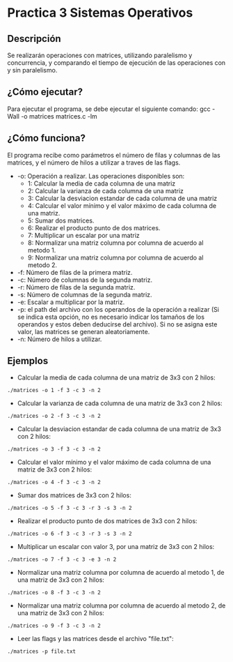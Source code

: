 # Practica 3 Sistemas Operativos

## Descripción
Se realizarán operaciones con matrices, utilizando paralelismo y concurrencia, y comparando el tiempo de ejecución de las operaciones con y sin paralelismo.

## ¿Cómo ejecutar?
Para ejecutar el programa, se debe ejecutar el siguiente comando: 
gcc -Wall -o matrices matrices.c -lm

## ¿Cómo funciona?
El programa recibe como parámetros el número de filas y columnas de las matrices, y el número de hilos a utilizar a traves de las flags.

- -o: Operación a realizar. Las operaciones disponibles son:
    - 1: Calcular la media de cada columna de una matriz
    - 2: Calcular la varianza de cada columna de una matriz
    - 3: Calcular la desviacion estandar de cada columna de una matriz
    - 4: Calcular el valor mínimo y el valor máximo de cada columna de una matriz.
    - 5: Sumar dos matrices.
    - 6: Realizar el producto punto de dos matrices.
    - 7: Multiplicar un escalar por una matriz
    - 8: Normalizar una matriz columna por columna de acuerdo al metodo 1.
    - 9: Normalizar una matriz columna por columna de acuerdo al metodo 2.
- -f: Número de filas de la primera matriz.
- -c: Número de columnas de la segunda matriz.
- -r: Número de filas de la segunda matriz.
- -s: Número de columnas de la segunda matriz.
- -e: Escalar a multiplicar por la matriz.
- -p: el path del archivo con los operandos de la operación a realizar (Si se indica esta opción, no es necesario indicar los tamaños de los operandos y estos deben deducirse del archivo). Si no se asigna este valor, las matrices se generan aleatoriamente.
- -n: Número de hilos a utilizar.

## Ejemplos
- Calcular la media de cada columna de una matriz de 3x3 con 2 hilos:
```
./matrices -o 1 -f 3 -c 3 -n 2
```
- Calcular la varianza de cada columna de una matriz de 3x3 con 2 hilos:
```
./matrices -o 2 -f 3 -c 3 -n 2
```
- Calcular la desviacion estandar de cada columna de una matriz de 3x3 con 2 hilos:
```
./matrices -o 3 -f 3 -c 3 -n 2
```
- Calcular el valor mínimo y el valor máximo de cada columna de una matriz de 3x3 con 2 hilos:
```
./matrices -o 4 -f 3 -c 3 -n 2
```
- Sumar dos matrices de 3x3 con 2 hilos:
```
./matrices -o 5 -f 3 -c 3 -r 3 -s 3 -n 2
```
- Realizar el producto punto de dos matrices de 3x3 con 2 hilos:
```
./matrices -o 6 -f 3 -c 3 -r 3 -s 3 -n 2
```
- Multiplicar un escalar con valor 3, por una matriz de 3x3 con 2 hilos:
```
./matrices -o 7 -f 3 -c 3 -e 3 -n 2
```
- Normalizar una matriz columna por columna de acuerdo al metodo 1, de una matriz de 3x3 con 2 hilos:
```
./matrices -o 8 -f 3 -c 3 -n 2
```
- Normalizar una matriz columna por columna de acuerdo al metodo 2, de una matriz de 3x3 con 2 hilos:
```
./matrices -o 9 -f 3 -c 3 -n 2
```
- Leer las flags y las matrices desde el archivo "file.txt":
```
./matrices -p file.txt
```